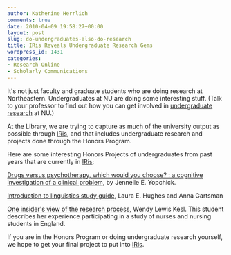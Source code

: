 ```yaml
---
author: Katherine Herrlich
comments: true
date: 2010-04-09 19:58:27+00:00
layout: post
slug: do-undergraduates-also-do-research
title: IRis Reveals Undergraduate Research Gems
wordpress_id: 1431
categories:
- Research Online
- Scholarly Communications
---
```


It's not just faculty and graduate students who are doing research at Northeastern. Undergraduates at NU are doing some interesting stuff. (Talk to your professor to find out how you can get involved in [undergraduate research](http://www.northeastern.edu/cas/experiential/ur-howitworks.html) at NU.)

At the Library, we are trying to capture as much of the university output as possible through [IRis](http://iris.lib.neu.edu/), and that includes undergraduate research and projects done through the Honors Program.

Here are some interesting Honors Projects of undergraduates from past years that are currently in [IRis](http://iris.lib.neu.edu/):

[Drugs versus psychotherapy, which would you choose? : a cognitive investigation of a clinical problem](http://iris.lib.neu.edu/honors_projects/14), by Jennelle E. Yopchick.

[Introduction to linguistics study guide](http://iris.lib.neu.edu/honors_projects/23), Laura E. Hughes and Anna Gartsman

[One insider's view of the research process](http://iris.lib.neu.edu/honors_projects/33), Wendy Lewis Kesl.   This student describes her experience participating in a study of nurses and nursing students in England.

If you are in the Honors Program or doing undergraduate research yourself, we hope to get your final project to put into [IRis](http://iris.lib.neu.edu/).
